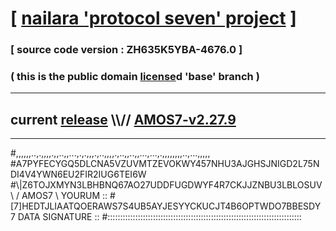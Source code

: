 
# [ [nailara 'protocol seven' project](http://nailara.network/) ]

### [ source code version : ZH635K5YBA-4676.0 ]

### ( this is the public domain [license](../license)d 'base' branch )
---
## current [release](https://github.com/nailara-technologies/protocol-7/releases) \\\\// [AMOS7-v2.27.9](https://github.com/nailara-technologies/protocol-7/releases/tag/AMOS7-v2.27.9)
---

#,,,,,,..,.,,,,.,,..,,...,.,.,,,.,..,,,,.,..,,..,,...,...,.,,,,,,,,..,...,,,,,
#A7PYFECYGQ5DLCNA5VZUVMTZEVOKWY457NHU3AJGHSJNIGD2L75NDI4V4YWN6EU2FIR2IUG6TEI6W
#\\\|Z6TOJXMYN3LBHBNQ67AO27UDDFUGDWYF4R7CKJJZNBU3LBLOSUV \ / AMOS7 \ YOURUM ::
#\[7]HEDTJLIAATQOERAWS7S4UB5AYJESYYCKUCJT4B6OPTWDO7BBESDY 7  DATA SIGNATURE ::
#:::::::::::::::::::::::::::::::::::::::::::::::::::::::::::::::::::::::::::::
